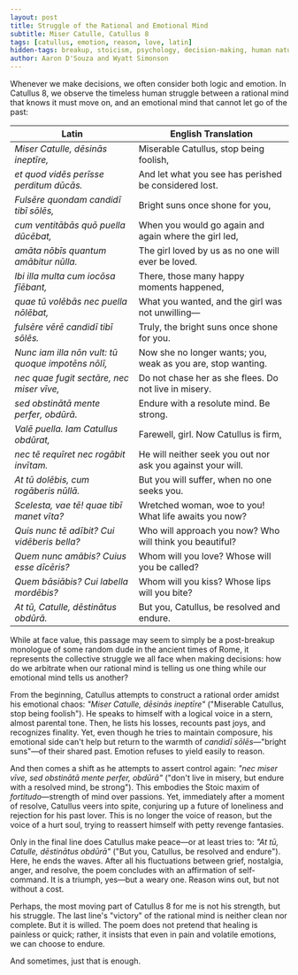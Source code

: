 ```yaml
---
layout: post
title: Struggle of the Rational and Emotional Mind
subtitle: Miser Catulle, Catullus 8
tags: [catullus, emotion, reason, love, latin]
hidden-tags: breakup, stoicism, psychology, decision-making, human nature, conflict
author: Aaron D'Souza and Wyatt Simonson
---
```


Whenever we make decisions, we often consider both logic and emotion. In Catullus 8, we observe the timeless human struggle between a rational mind that knows it must move on, and an emotional mind that cannot let go of the past:

| **Latin** | **English Translation** |
|----------|--------------------------|
| *Miser Catulle, dēsinās ineptīre,* | Miserable Catullus, stop being foolish, |
| *et quod vidēs perīsse perditum dūcās.* | And let what you see has perished be considered lost. |
| *Fulsēre quondam candidī tibī sōlēs,* | Bright suns once shone for you, |
| *cum ventitābās quō puella dūcēbat,* | When you would go again and again where the girl led, |
| *amāta nōbīs quantum amābitur nūlla.* | The girl loved by us as no one will ever be loved. |
| *Ibi illa multa cum iocōsa fīēbant,* | There, those many happy moments happened, |
| *quae tū volēbās nec puella nōlēbat,* | What you wanted, and the girl was not unwilling— |
| *fulsēre vērē candidī tibī sōlēs.* | Truly, the bright suns once shone for you. |
| *Nunc iam illa nōn vult: tū quoque impotēns nōlī,* | Now she no longer wants; you, weak as you are, stop wanting. |
| *nec quae fugit sectāre, nec miser vīve,* | Do not chase her as she flees. Do not live in misery. |
| *sed obstinātā mente perfer, obdūrā.* | Endure with a resolute mind. Be strong. |
| *Valē puella. Iam Catullus obdūrat,* | Farewell, girl. Now Catullus is firm, |
| *nec tē requīret nec rogābit invītam.* | He will neither seek you out nor ask you against your will. |
| *At tū dolēbis, cum rogāberis nūllā.* | But you will suffer, when no one seeks you. |
| *Scelesta, vae tē! quae tibī manet vīta?* | Wretched woman, woe to you! What life awaits you now? |
| *Quis nunc tē adībit? Cui vidēberis bella?* | Who will approach you now? Who will think you beautiful? |
| *Quem nunc amābis? Cuius esse dīcēris?* | Whom will you love? Whose will you be called? |
| *Quem bāsiābis? Cui labella mordēbis?* | Whom will you kiss? Whose lips will you bite? |
| *At tū, Catulle, dēstinātus obdūrā.* | But you, Catullus, be resolved and endure. |


While at face value, this passage may seem to simply be a post-breakup monologue of some random dude in the ancient times of Rome, it represents the collective struggle we all face when making decisions: how do we arbitrate when our rational mind is telling us one thing while our emotional mind tells us another?

From the beginning, Catullus attempts to construct a rational order amidst his emotional chaos: _"Miser Catulle, dēsinās ineptīre"_ ("Miserable Catullus, stop being foolish"). He speaks to himself with a logical voice in a stern, almost parental tone. Then, he lists his losses, recounts past joys, and recognizes finality. Yet, even though he tries to maintain composure, his emotional side can't help but return to the warmth of _candidī sōlēs_—"bright suns"—of their shared past. Emotion refuses to yield easily to reason.

And then comes a shift as he attempts to assert control again: _"nec miser vīve, sed obstinātā mente perfer, obdūrā"_ ("don't live in misery, but endure with a resolved mind, be strong"). This embodies the Stoic maxim of _fortitudo_—strength of mind over passions. Yet, immediately after a moment of resolve, Catullus veers into spite, conjuring up a future of loneliness and rejection for his past lover. This is no longer the voice of reason, but the voice of a hurt soul, trying to reassert himself with petty revenge fantasies.

Only in the final line does Catullus make peace—or at least tries to: _"At tū, Catulle, dēstinātus obdūrā"_ ("But you, Catullus, be resolved and endure"). Here, he ends the waves. After all his fluctuations between grief, nostalgia, anger, and resolve, the poem concludes with an affirmation of self-command. It is a triumph, yes—but a weary one. Reason wins out, but not without a cost.

Perhaps, the most moving part of Catullus 8 for me is not his strength, but his struggle. The last line's "victory" of the rational mind is neither clean nor complete. But it is willed. The poem does not pretend that healing is painless or quick; rather, it insists that even in pain and volatile emotions, we can choose to endure.

And sometimes, just that is enough.